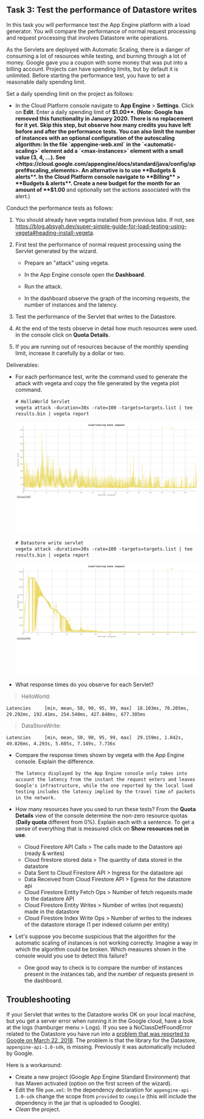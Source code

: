 ## Task 3: Test the performance of Datastore writes

In this task you will performance test the App Engine platform with a
load generator. You will compare the performance of normal request
processing and request processing that involves Datastore write
operations.

As the Servlets are deployed with Automatic Scaling, there is a danger
of consuming a lot of resources while testing, and burning through a
lot of money. Google gave you a coupon with some money that was put
into a billing account. Projects can have spending limits, but by
default it is unlimited. Before starting the performance test, you
have to set a reasonable daily spending limit.

Set a daily spending limit on the project as follows:

- In the Cloud Platform console navigate to **App Engine** >
  **Settings**. Click on **Edit**. Enter a daily spending limit of
  **$1.00**. (Note: Google has removed this functionality in January 2020. There is no replacement for it yet. Skip this step, but observe how many credits you have left before and after the performance tests. You can also limit the number of instances with an optional configuration of the autoscaling algorithm: In the file `appengine-web.xml` in the `<automatic-scaling>` element add a `<max-instances>` element with a small value (3, 4, ...). See <https://cloud.google.com/appengine/docs/standard/java/config/appref#scaling_elements>. An alternative is to use **Budgets & alerts**. In the Cloud Platform console navigate to **Billing** > **Budgets & alerts**. Create a new budget for the month for an amount of **$1.00** and optionally set the actions associated with the alert.)

Conduct the performance tests as follows:

1. You should already have vegeta installed from previous labs. If not, see <https://blog.absyah.dev/super-simple-guide-for-load-testing-using-vegeta#heading-install-vegeta>.

2. First test the performance of normal request processing using the
   Servlet generated by the wizard.

   - Prepare an "attack" using vegeta.

   - In the App Engine console open the **Dashboard**.

   - Run the attack.

   - In the dashboard observe the graph of the incoming requests, the
     number of instances and the latency.

3. Test the performance of the Servlet that writes to the Datastore.

4. At the end of the tests observe in detail how much resources were
   used. In the console click on **Quota Details**.

5. If you are running out of resources because of the monthly spending
   limit, increase it carefully by a dollar or two.

Deliverables:

- For each performance test, write the command used to generate the attack with vegeta and copy the file generated by the vegeta plot command.

  ```
  # HelloWorld Servlet
  vegeta attack -duration=30s -rate=100 -targets=targets.list | tee results.bin | vegeta report
  ```

  ![img](./appendices/vegeta-plot.png)

  ```
  # Datastore write servlet
  vegeta attack -duration=30s -rate=100 -targets=targets.list | tee results.bin | vegeta report 
  ```
   ![img](./appendices/vegeta-plot(1).png)
- What response times do you observe for each Servlet?

> HelloWorld:
```
Latencies     [min, mean, 50, 90, 95, 99, max]  18.103ms, 70.205ms, 29.292ms, 192.41ms, 254.548ms, 427.848ms, 677.305ms
```
> DataStoreWrite: 
```
Latencies     [min, mean, 50, 90, 95, 99, max]  29.159ms, 1.042s, 49.826ms, 4.293s, 5.605s, 7.149s, 7.736s
```

- Compare the response times shown by vegeta with the App Engine
  console. Explain the difference.

  ```
  The latency displayed by the App Engine console only takes into account the latency from the instant the request enters and leaves Google's infrastructure, while the one reported by the local load testing includes the latency implied by the travel time of packets in the network.
  ```

- How many resources have you used to run these tests? From the
  **Quota Details** view of the console determine the non-zero resource
  quotas (**Daily quota** different from 0%). Explain each with a sentence.
  To get a sense of everything that is measured click on **Show resources not in use**.

  - Cloud Firestore API Calls > The calls made to the Datastore api (ready & writes)
  - Cloud firestore stored data > The quantity of data stored in the datastore
  - Data Sent to Cloud Firestore API > Ingress for the datastore api
  -  Data Received from Cloud Firestore API > Egress for the datastore api
  - Cloud Firestore Entity Fetch Ops > Number of fetch requests made to the datastore API
  - Cloud Firestore Entity Writes > Number of writes (not requests) made in the datastore
  - Cloud Firestore Index Write Ops > Number of writes to the indexes of the datastore storage (1 per indexed column per entity)
  
- Let's suppose you become suspicious that the algorithm for the automatic scaling of
  instances is not working correctly. Imagine a way in which the algorithm could be broken. Which measures shown in the console would you use to detect this failure?
  - One good way to check is to compare the number of instances present in the instances tab, and the number of requests present in the dashboard.

## Troubleshooting

If your Servlet that writes to the Datastore works OK on your local
machine, but you get a server error when running it in the Google
cloud, have a look at the logs (hamburger menu > Logs). If you see a
NoClassDefFoundError related to the Datastore you have run into a
[problem that was reported to Google on March 22, 2018](https://issuetracker.google.com/issues/76144204). The
problem is that the library for the Datastore,
`appengine-api-1.0-sdk`, is missing. Previously it was automatically
included by Google.

Here is a workaround:

- Create a new project (Google App Engine Standard Environment) that
  has Maven activated (option on the first screen of the wizard).
- Edit the file `pom.xml`: In the dependency declaration for
  `appengine-api-1.0-sdk` change the scope from `provided` to
  `compile` (this will include the dependency in the jar that is
  uploaded to Google).
- _Clean_ the project.
